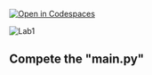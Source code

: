 [![Open in Codespaces](https://classroom.github.com/assets/launch-codespace-2972f46106e565e64193e422d61a12cf1da4916b45550586e14ef0a7c637dd04.svg)](https://classroom.github.com/open-in-codespaces?assignment_repo_id=15351487)


![Lab1](https://nimbus-screenshots.s3.amazonaws.com/s/9826bc5a40c18c296f0eb9105e6bf01b.png)

## Compete the "main.py"


